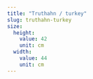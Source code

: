 ```yaml
---
title: "Truthahn / turkey"
slug: truthahn-turkey
size:
  height:
    value: 42
    unit: cm
  width:
    value: 44
    unit: cm
---
```

